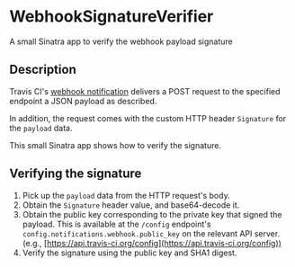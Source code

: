 # WebhookSignatureVerifier

A small Sinatra app to verify the webhook payload signature

## Description

Travis CI's [webhook notification](https://docs.travis-ci.com/user/notifications/#Webhook-notifications)
delivers a POST request to the specified endpoint a JSON payload as
described.

In addition, the request comes with the custom HTTP header `Signature`
for the `payload` data.

This small Sinatra app shows how to verify the signature.

## Verifying the signature

1. Pick up the `payload` data from the HTTP request's body.
1. Obtain the `Signature` header value, and base64-decode it.
1. Obtain the public key corresponding to the private key that signed
   the payload. This is available at the `/config` endpoint's
   `config.notifications.webhook.public_key` on the relevant API server.
   (e.g., [https://api.travis-ci.org/config](https://api.travis-ci.org/config))
1. Verify the signature using the public key and SHA1 digest.

